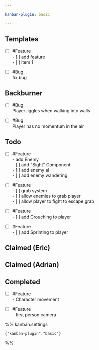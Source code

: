 ```yaml
---

kanban-plugin: basic

---
```


## Templates

- [ ] #Feature <br>- [ ] add feature<br>	- [ ] item 1
- [ ] #Bug<br>fix bug


## Backburner

- [ ] #Bug<br>Player jiggles when walking into walls
- [ ] #Bug<br>Player has no momentum in the air


## Todo

- [ ] #Feature <br>- add Enemy<br>	- [ ] add "Sight" Component<br>	- [ ] add enemy ai<br>		- [ ] add enemy wandering
- [ ] #Feature <br>- [ ] grab system<br>	- [ ] allow enemies to grab player<br>	- [ ] allow player to fight to escape grab
- [ ] #Feature <br>- [ ] add Crouching to player
- [ ] #Feature <br>- [ ] add Sprinting to player


## Claimed (Eric)



## Claimed (Adrian)



## Completed

- [ ] #Feature <br>- Character movement
- [ ] #Feature <br>- first person camera




%% kanban:settings
```
{"kanban-plugin":"basic"}
```
%%